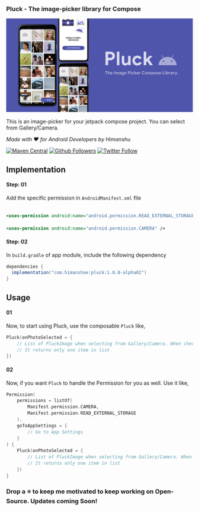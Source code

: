 ### Pluck - The image-picker library for Compose

![Pluck](art/pluck.jpg)

This is an image-picker for your jetpack compose project. You can select from Gallery/Camera.

_Made with ❤️ for Android Developers by Himanshu_

[![Maven Central](https://img.shields.io/maven-central/v/com.himanshoe/pluck)](https://search.maven.org/artifact/com.himanshoe/pluck)
[![Github Followers](https://img.shields.io/github/followers/hi-manshu?label=Follow&style=social)](https://github.com/hi-manshu)
[![Twitter Follow](https://img.shields.io/twitter/follow/hi_man_shoe?label=Follow&style=social)](https://twitter.com/hi_man_shoe)


## Implementation

#### Step: 01

Add the specific permission in `AndroidManifest.xml` file

```xml

<uses-permission android:name="android.permission.READ_EXTERNAL_STORAGE" />

<uses-permission android:name="android.permission.CAMERA" />

```

#### Step: 02

In `build.gradle` of app module, include the following dependency

```gradle
dependencies {
  implementation("com.himanshoe:pluck:1.0.0-alpha02")
}
```

## Usage

#### 01

Now, to start using Pluck, use the composable `Pluck` like,

```kotlin
Pluck(onPhotoSelected = {
    // List of PluckImage when selecting from Gallery/Camera. When checking with Camera
    // It returns only one item in list
})
```

#### 02

Now, if you want `Pluck` to handle the Permission for you as well. Use it like,

```kotlin
Permission(
    permissions = listOf(
        Manifest.permission.CAMERA,
        Manifest.permission.READ_EXTERNAL_STORAGE
    ),
    goToAppSettings = {
        // Go to App Settings
    }
) {
    Pluck(onPhotoSelected = {
        // List of PluckImage when selecting from Gallery/Camera. When checking with Camera
        // It returns only one item in list
    })
}
```

### Drop a ⭐ to keep me motivated to keep working on Open-Source. Updates coming Soon!

